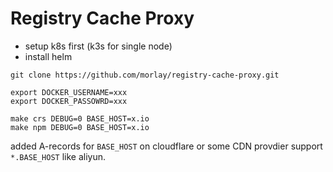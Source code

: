 # Registry Cache Proxy

* setup k8s first (k3s for single node)
* install helm

```
git clone https://github.com/morlay/registry-cache-proxy.git

export DOCKER_USERNAME=xxx
export DOCKER_PASSOWRD=xxx

make crs DEBUG=0 BASE_HOST=x.io
make npm DEBUG=0 BASE_HOST=x.io
```

added A-records for `BASE_HOST` on cloudflare or some CDN provdier support `*.BASE_HOST` like aliyun.